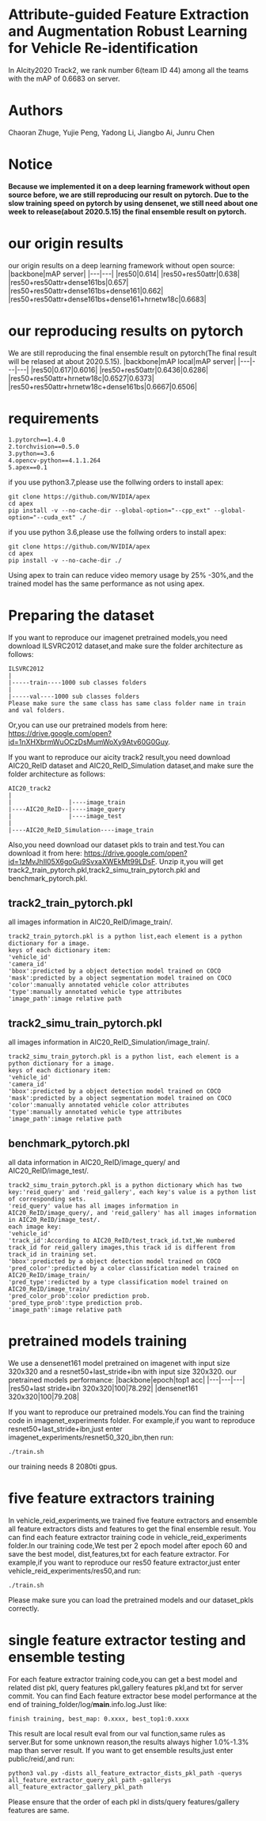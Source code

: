 Attribute-guided Feature Extraction and Augmentation Robust Learning for Vehicle Re-identification
=================
In AIcity2020 Track2, we rank number 6(team ID 44) among all the teams with the mAP of 0.6683 on server.

# Authors
Chaoran Zhuge, Yujie Peng, Yadong Li, Jiangbo Ai, Junru Chen

# Notice
**Because we implemented it on a deep learning framework without open source before, we are still reproducing our result on pytorch. Due to the slow training speed on pytorch by using densenet, we still need about one week to release(about 2020.5.15) the final ensemble result on pytorch.**

# our origin results
our origin results on a deep learning framework without open source:
|backbone|mAP server|
|---|---|
|res50|0.614|
|res50+res50attr|0.638|
|res50+res50attr+dense161bs|0.657|
|res50+res50attr+dense161bs+dense161|0.662|
|res50+res50attr+dense161bs+dense161+hrnetw18c|0.6683|

# our reproducing results on pytorch
We are still reproducing the final ensemble result on pytorch(The final result will be relased at about 2020.5.15).
|backbone|mAP local|mAP server|
|---|---|---|
|res50|0.617|0.6016|
|res50+res50attr|0.6436|0.6286|
|res50+res50attr+hrnetw18c|0.6527|0.6373|
|res50+res50attr+hrnetw18c+dense161bs|0.6667|0.6506|

# requirements
```
1.pytorch==1.4.0
2.torchvision==0.5.0
3.python==3.6
4.opencv-python==4.1.1.264
5.apex==0.1
```
if you use python3.7,please use the follwing orders to install apex:
```
git clone https://github.com/NVIDIA/apex
cd apex
pip install -v --no-cache-dir --global-option="--cpp_ext" --global-option="--cuda_ext" ./
```
if you use python 3.6,please use the follwing orders to install apex:
```
git clone https://github.com/NVIDIA/apex
cd apex
pip install -v --no-cache-dir ./
```
Using apex to train can reduce video memory usage by 25% -30%,and the trained model has the same performance as not using apex.

# Preparing the dataset
If you want to reproduce our imagenet pretrained models,you need download ILSVRC2012 dataset,and make sure the folder architecture as follows:
```
ILSVRC2012
|
|-----train----1000 sub classes folders
|
|-----val----1000 sub classes folders
Please make sure the same class has same class folder name in train and val folders.
```
Or,you can use our pretrained models from here: https://drive.google.com/open?id=1nXHXbrmWuOCzDsMumWoXy9Atv60G0Guy.

If you want to reproduce our aicity track2 result,you need download AIC20_ReID dataset and AIC20_ReID_Simulation dataset,and make sure the folder architecture as follows:
```
AIC20_track2
|
|                |----image_train
|----AIC20_ReID--|----image_query
|                |----image_test
|
|----AIC20_ReID_Simulation----image_train
```
Also,you need download our dataset pkls to train and test.You can download it from here: https://drive.google.com/open?id=1zMvJhIl05X6goGu9SvxaXWEkMt99LDsF.
Unzip it,you will get track2_train_pytorch.pkl,track2_simu_train_pytorch.pkl and benchmark_pytorch.pkl.
## track2_train_pytorch.pkl
all images information in AIC20_ReID/image_train/.
```
track2_train_pytorch.pkl is a python list,each element is a python dictionary for a image.
keys of each dictionary item:
'vehicle_id'
'camera_id'
'bbox':predicted by a object detection model trained on COCO
'mask':predicted by a object segmentation model trained on COCO
'color':manually annotated vehicle color attributes
'type':manually annotated vehicle type attributes
'image_path':image relative path
```

## track2_simu_train_pytorch.pkl
all images information in AIC20_ReID_Simulation/image_train/.
```
track2_simu_train_pytorch.pkl is a python list, each element is a python dictionary for a image.
keys of each dictionary item:
'vehicle_id'
'camera_id'
'bbox':predicted by a object detection model trained on COCO
'mask':predicted by a object segmentation model trained on COCO
'color':manually annotated vehicle color attributes
'type':manually annotated vehicle type attributes
'image_path':image relative path
```

## benchmark_pytorch.pkl
all data information in AIC20_ReID/image_query/ and AIC20_ReID/image_test/.
```
track2_simu_train_pytorch.pkl is a python dictionary which has two key:'reid_query' and 'reid_gallery', each key's value is a python list of corresponding sets.
'reid_query' value has all images information in AIC20_ReID/image_query/, and 'reid_gallery' has all images information in AIC20_ReID/image_test/.
each image key:
'vehicle_id'
'track_id':According to AIC20_ReID/test_track_id.txt,We numbered track_id for reid_gallery images,this track id is different from track_id in training set.
'bbox':predicted by a object detection model trained on COCO
'pred_color':predicted by a color classification model trained on AIC20_ReID/image_train/
'pred_type':redicted by a type classification model trained on AIC20_ReID/image_train/
'pred_color_prob':color prediction prob.
'pred_type_prob':type prediction prob.
'image_path':image relative path
```

# pretrained models training
We use a densenet161 model pretrained on imagenet with input size 320x320 and a resnet50+last_stride+ibn with input size 320x320.
our pretrained models performance:
|backbone|epoch|top1 acc|
|---|---|---|
|res50+last stride+ibn 320x320|100|78.292|
|densenet161 320x320|100|79.208|

If you want to reproduce our pretrained models.You can find the training code in imagenet_experiments folder.
For example,if you want to reproduce resnet50+last_stride+ibn,just enter imagenet_experiments/resnet50_320_ibn,then run:
```
./train.sh
```
our training needs 8 2080ti gpus.

# five feature extractors training
In vehicle_reid_experiments,we trained five feature extractors and ensemble all feature extractors dists and features to get the final ensemble result.
You can find each feature extractor training code in vehicle_reid_experiments folder.In our training code,We test per 2 epoch model after epoch 60 and save the best model, dist,features,txt for each feature extractor.
For example,if you want to reproduce our res50 feature extractor,just enter vehicle_reid_experiments/res50,and run:
```
./train.sh
```
Please make sure you can load the pretrained models and our dataset_pkls correctly.
# single feature extractor testing and ensemble testing
For each feature extractor training code,you can get a best model and related dist pkl, query features pkl,gallery features pkl,and txt for server commit.
You can find Each feature extractor bese model performance at the end of training_folder/log/__main__.info.log.Just like:
```
finish training, best_map: 0.xxxx, best_top1:0.xxxx
```
This result are local result eval from our val function,same rules as server.But for some unknown reason,the results always higher 1.0%-1.3% map than server result.
If you want to get ensemble results,just enter public/reid/,and run:
```
python3 val.py -dists all_feature_extractor_dists_pkl_path -querys all_feature_extractor_query_pkl_path -gallerys all_feature_extractor_gallery_pkl_path
```
Please ensure that the order of each pkl in dists/query features/gallery features are same.
